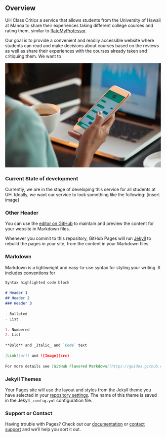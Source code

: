 ## Overview

UH Class Critics a service that allows students from the University of Hawaii at Manoa to share their experiences taking different college courses and rating them, similar to [RateMyProfessor](https://www.ratemyprofessors.com/).

Our goal is to provide a convenient and readily accessible website where students can read and make decisions about courses based on the reviews as well as share their experiences with the courses already taken and critiquing them. We want to

<img src="images/texting.jpg">

### Current State of development

Currently, we are in the stage of developing this service for all students at UH. Ideally, we want our service to look something like the following: [insert image]

### Other Header
You can use the [editor on GitHub](https://github.com/uh-class-critics/uh-class-critics.github.io/edit/main/README.md) to maintain and preview the content for your website in Markdown files.

Whenever you commit to this repository, GitHub Pages will run [Jekyll](https://jekyllrb.com/) to rebuild the pages in your site, from the content in your Markdown files.

### Markdown

Markdown is a lightweight and easy-to-use syntax for styling your writing. It includes conventions for

```markdown
Syntax highlighted code block

# Header 1
## Header 2
### Header 3

- Bulleted
- List

1. Numbered
2. List

**Bold** and _Italic_ and `Code` text

[Link](url) and ![Image](src)

For more details see [GitHub Flavored Markdown](https://guides.github.com/features/mastering-markdown/).

```

### Jekyll Themes

Your Pages site will use the layout and styles from the Jekyll theme you have selected in your [repository settings](https://github.com/uh-class-critics/uh-class-critics.github.io/settings). The name of this theme is saved in the Jekyll `_config.yml` configuration file.

### Support or Contact

Having trouble with Pages? Check out our [documentation](https://docs.github.com/categories/github-pages-basics/) or [contact support](https://support.github.com/contact) and we’ll help you sort it out.
